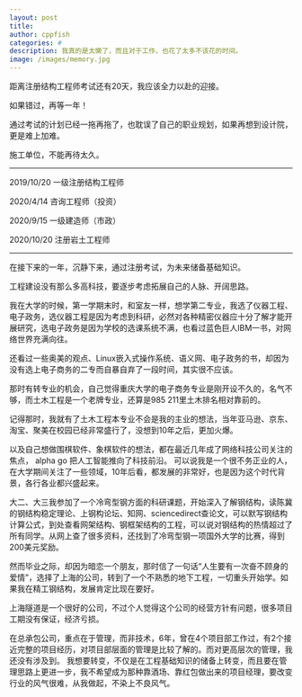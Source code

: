 ```yaml
---
layout: post
title: 
author: cppfish
categories: #
description: 我真的是太懒了，而且对于工作，也花了太多不该花的时间。
image: /images/memory.jpg
---
```



距离注册结构工程师考试还有20天，我应该全力以赴的迎接。

如果错过，再等一年！

通过考试的计划已经一拖再拖了，也耽误了自己的职业规划，如果再想到设计院，更是难上加难。

施工单位，不能再待太久。

------

2019/10/20 一级注册结构工程师

2020/4/14 咨询工程师（投资）

2020/9/15 一级建造师（市政）

2020/10/20 注册岩土工程师


------

在接下来的一年，沉静下来，通过注册考试，为未来储备基础知识。

工程建设没有那么多高科技，要逐步考虑拓展自己的人脉、开阔思路。

我在大学的时候，第一学期末时，和室友一样，想学第二专业，我选了仪器工程、电子政务，选仪器工程是因为考虑到科研，必然对各种精密仪器应十分了解才能开展研究，选电子政务是因为学校的选课系统不满，也看过蓝色巨人IBM一书，对网络世界充满向往。

还看过一些奥美的观点、Linux嵌入式操作系统、语义网、电子政务的书，却因为没有选上电子商务的二专而自暴自弃了一段时间，其实很不应该。

那时有转专业的机会，自己觉得重庆大学的电子商务专业是刚开设不久的，名气不够，而土木工程是一个老牌专业，还算是985 211里土木排名相对靠前的。

记得那时，我就有了土木工程本专业不会是我的主业的想法，当年亚马逊、京东、淘宝、聚美在校园已经非常盛行了，没想到10年之后，更加火爆。

以及自己想做围棋软件、象棋软件的想法，都在最近几年成了网络科技公司关注的焦点， alpha go 把人工智能推向了科技前沿。
可以说我是一个很不务正业的人，在大学期间关注了一些领域，10年后看，都发展的非常好，也是因为这个时代背景，各行各业都兴盛起来。


大二、大三我参加了一个冷弯型钢方面的科研课题，开始深入了解钢结构，读陈冀的钢结构稳定理论、上钢构论坛、知网、sciencedirect查论文，可以默写钢结构计算公式，到处查看网架结构、钢框架结构的工程，可以说对钢结构的热情超过了所有同学。从网上查了很多资料，还找到了冷弯型钢一项国外大学的比赛，得到200美元奖励。

然而毕业之际，却因为暗恋一个朋友，那时信了一句话“人生要有一次奋不顾身的爱情”，选择了上海的公司，转到了一个不熟悉的地下工程，一切重头开始学。如果我在精工钢结构，发展肯定比现在要好。

上海隧道是一个很好的公司，不过个人觉得这个公司的经营方针有问题，很多项目工期没有保证，经济亏损。

在总承包公司，重点在于管理，而非技术，6年，曾在4个项目部工作过，有2个接近完整的项目经历，对项目部层面的管理是比较了解的。而对更高层次的管理，我还没有涉及到。
我想要转变，不仅是在工程基础知识的储备上转变，而且要在管理思路上更进一步，我不希望成为那种靠酒场、靠红包做出来的项目经理，要改变行业的风气很难，从我做起，不染上不良风气。

